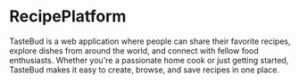 # RecipePlatform
TasteBud is a web application where people can share their favorite recipes, explore dishes from around the world, and connect with fellow food enthusiasts. Whether you're a passionate home cook or just getting started, TasteBud makes it easy to create, browse, and save recipes in one place.
